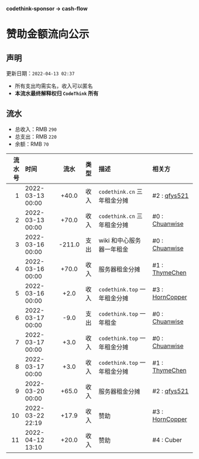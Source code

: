 **codethink-sponsor -> cash-flow**
# 赞助金额流向公示

## 声明

更新日期：`2022-04-13 02:37`

* 所有支出均需实名，收入可以匿名
* **本流水最终解释权归 `CodeThink` 所有**

## 流水

* 总收入：RMB `290`
* 总支出：RMB `220`
* 余额：RMB `70`

| 流水号 | 时间             |  流水  | 类型 | 描述                         | 相关方                                           |
|-------:|:-----------------|:------:|:-----|:-----------------------------|:-------------------------------------------------|
|      1 | 2022-03-13 00:00 | +40.0  | 收入 | `codethink.cn` 三年租金分摊  | #2 : [qfys521](https://github.com/qfys521)       |
|      2 | 2022-03-13 00:00 | +70.0  | 收入 | `codethink.cn` 三年租金分摊  | #0 : [Chuanwise](https://github.com/Chuanwise)   |
|      3 | 2022-03-16 00:00 | -211.0 | 支出 | wiki 和中心服务器一年租金    | #0 : [Chuanwise](https://github.com/Chuanwise)   |
|      4 | 2022-03-16 00:00 | +70.0  | 收入 | 服务器租金分摊               | #1 : [ThymeChen](https://github.com/ThymeChen)   |
|      5 | 2022-03-16 00:00 |  +2.0  | 收入 | `codethink.top` 一年租金分摊 | #3 : [HornCopper](https://github.com/HornCopper) |
|      6 | 2022-03-17 00:00 |  -9.0  | 支出 | `codethink.top` 一年租金     | #0 : [Chuanwise](https://github.com/Chuanwise)   |
|      7 | 2022-03-17 00:00 |  +3.0  | 收入 | `codethink.top` 一年租金分摊 | #0 : [Chuanwise](https://github.com/Chuanwise)   |
|      8 | 2022-03-17 00:00 |  +3.0  | 收入 | `codethink.top` 一年租金分摊 | #1 : [ThymeChen](https://github.com/ThymeChen)   |
|      9 | 2022-03-20 00:00 | +65.0  | 收入 | 服务器租金分摊               | #2 : [qfys521](https://github.com/qfys521)       |
|     10 | 2022-03-22 22:19 | +17.9  | 收入 | 赞助                         | #3 : [HornCopper](https://github.com/HornCopper) |
|     11 | 2022-04-12 13:10 | +20.0  | 收入 | 赞助                         | #4 : Cuber                                       |

